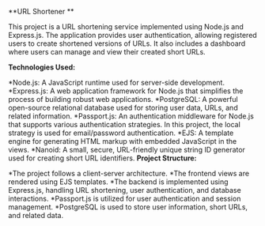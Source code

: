 **URL Shortener **

This project is a URL shortening service implemented using Node.js and Express.js. The application provides user authentication, allowing registered users to create shortened versions of URLs. It also includes a dashboard where users can manage and view their created short URLs.

**Technologies Used:**

*Node.js: A JavaScript runtime used for server-side development.
*Express.js: A web application framework for Node.js that simplifies the process of building robust web applications.
*PostgreSQL: A powerful open-source relational database used for storing user data, URLs, and related information.
*Passport.js: An authentication middleware for Node.js that supports various authentication strategies. In this project, the local strategy is used for email/password authentication.
*EJS: A template engine for generating HTML markup with embedded JavaScript in the views.
*Nanoid: A small, secure, URL-friendly unique string ID generator used for creating short URL identifiers.
**Project Structure:**

*The project follows a client-server architecture.
*The frontend views are rendered using EJS templates.
*The backend is implemented using Express.js, handling URL shortening, user authentication, and database interactions.
*Passport.js is utilized for user authentication and session management.
*PostgreSQL is used to store user information, short URLs, and related data.
